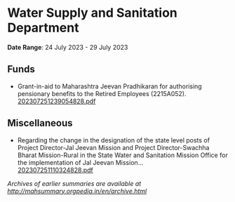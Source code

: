 # Water Supply and Sanitation Department

**Date Range**: 24 July 2023 - 29 July 2023


## Funds
- Grant-in-aid to Maharashtra Jeevan Pradhikaran for authorising pensionary benefits to the Retired Employees (2215A052).\
  [202307251239054828.pdf](https://gr.maharashtra.gov.in/Site/Upload/Government%20Resolutions/English/202307251239054828.pdf)

## Miscellaneous
- Regarding the change in the designation of the state level posts of Project Director-Jal Jeevan Mission and Project Director-Swachha Bharat Mission-Rural in the State Water and Sanitation Mission Office for the implementation of Jal Jeevan Mission...\
  [202307251110324828.pdf](https://gr.maharashtra.gov.in/Site/Upload/Government%20Resolutions/English/202307251110324828.pdf)


*Archives of earlier summaries are available at http://mahsummary.orgpedia.in/en/archive.html*